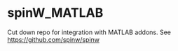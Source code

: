 # spinW_MATLAB
Cut down repo for integration with MATLAB addons. See https://github.com/spinw/spinw
